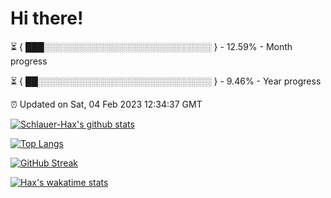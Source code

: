 # Hi there!

⏳ { ███░░░░░░░░░░░░░░░░░░░░░░░░░░░ } - 12.59% - Month progress

⏳ { ██░░░░░░░░░░░░░░░░░░░░░░░░░░░░ } - 9.46% - Year progress

⏰ Updated on Sat, 04 Feb 2023 12:34:37 GMT


[![Schlauer-Hax's github stats](https://github-readme-stats.vercel.app/api?username=Schlauer-Hax&show_icons=true&theme=dark&count_private=true)](https://github.com/Schlauer-Hax)


[![Top Langs](https://github-readme-stats.vercel.app/api/top-langs/?username=Schlauer-Hax&layout=compact&theme=dark)](https://github.com/Schlauer-Hax?tab=repositories)

[![GitHub Streak](https://streak-stats.demolab.com?user=Schlauer-Hax&theme=dark)](https://git.io/streak-stats)

[![Hax's wakatime stats](https://github-readme-stats.vercel.app/api/wakatime?username=Hax&theme=dark)](https://wakatime.com/@Hax)

